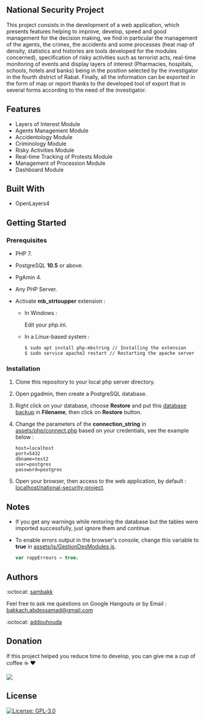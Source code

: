 ## National Security Project

This project consists in the development of a web application, which presents features helping to improve, develop, speed and good management for the decision making, we find in particular the management of the agents, the crimes, the accidents and some processes (heat map of density, statistics and histories are tools developed for the modules concerned), specification of risky activities such as terrorist acts, real-time monitoring of events and display layers of interest (Pharmacies, hospitals, schools, hotels and banks) being in the position selected by the investigator in the fourth district of Rabat.
Finally, all the information can be exported in the form of map or report thanks to the developed tool of export that in several forms according to the need of the investigator.

## Features

- Layers of Interest Module
- Agents Management Module
- Accidentology Module
- Criminology Module
- Risky Activities Module
- Real-time Tracking of Protests Module
- Management of Procession Module
- Dashboard Module

## Built With

- OpenLayers4

## Getting Started

### Prerequisites
- PHP 7.
- PostgreSQL **10.5** or above.
- PgAmin 4.
- Any PHP Server.
- Activate **mb_strtoupper** extension :

  - In Windows :
  
    Edit your php.ini.

  - In a Linux-based system :
  
    ```console
    $ sudo apt install php-mbstring // Installing the extension
    $ sudo service apache2 restart // Restarting the apache server
    ```

### Installation

1. Clone this repository to your local php server directory.
2. Open pgadmin, then create a PostgreSQL database.
3. Right click on your database, choose **Restore** and put this [database backup](https://github.com/samkach/projet-surete-nationale/blob/master/script_base_donnees/base_donnees_spatiale.backup) in **Filename**, then click on **Restore** button.
4. Change the parameters of the **connection_string** in [assets/php/connect.php](https://github.com/sambakk/national-security-project/blob/master/assets/php/connect.php) based on your credentials, see the example below :

    ```
    host=localhost
    port=5432
    dbname=test2
    user=postgres
    password=postgres
    ```
5. Open your browser, then access to the web application, by default : [localhost/national-security-project](http://localhost/national-security-project).

## Notes
- If you get any warnings while restoring the database but the tables were imported successfully, just ignore them and continue.

- To enable errors output in the browser's console, change this variable to **true** in [assets/js/GestionDesModules.js](https://github.com/sambakk/national-security-project/blob/master/assets/js/GestionDesModules.js).

    ```javascript
    var rappErreurs = true;
    ```

## Authors
:octocat: [sambakk](https://github.com/sambakk)

Feel free to ask me questions on Google Hangouts or by Email : bakkach.abdessamad@gmail.com

:octocat: [addouhouda](https://github.com/addouhouda)

## Donation
If this project helped you reduce time to develop, you can give me a cup of coffee :coffee: :heart:

[![](https://img.shields.io/badge/Paypal-Donate-red.svg)](http://paypal.me/sambakk)

## License

[![License: GPL-3.0](https://img.shields.io/badge/License-GPLv3-blue.svg)](https://github.com/sambakk/facade-3d-lidar-modeling/blob/master/LICENSE)    



